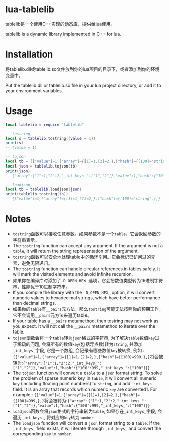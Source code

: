 # lua-tablelib

tablelib是一个使用C++实现的动态库，提供给lua使用。

tablelib is a dynamic library implemented in C++ for lua.

# Installation

将tablelib.dll或tablelib.so文件放到你的lua项目的目录下，或者添加到你的环境变量中。

Put the tablelib.dll or tablelib.so file in your lua project directory, or add it to your environment variables.

# Usage
```lua
local tablelib = require "tablelib"

-- tostring
local s = tablelib.tostring({value = 1})
print(s)
-- {value = 1}

-- tojson
local tb = {["value"]=1,["array"]={[1]=1,[2]=2,},["hash"]={[100]="string",},}
local json = tablelib.tojson(tb)
print(json)
-- {"array":{"1":1,"2":2,"_int_keys_":["1","2"]},"value":1,"hash":{"100":"string","_int_keys_":["100"]}}

-- loadjson
local tb = tablelib.loadjson(json)
print(tablelib.tostring(tb))
-- {["value"]=1,["array"]={[1]=1,[2]=2,},["hash"]={[100]="string",},}
```

# Notes
- `tostring`函数可以接收任意参数。如果参数不是一个`table`，它会返回参数的字符串表示。
- The `tostring` function can accept any argument. If the argument is not a `table`, it will return the string representation of the argument.
- `tostring`函数可以安全地处理table中的循环引用。它会标记已访问过的元素，避免无限递归。
- The `tostring` function can handle circular references in tables safely. It will mark the visited elements and avoid infinite recursion.
- 如果你在编译库时添加了`-D_OPEN_HEX_`选项，它会把数值类型转为16进制字符串，性能优于10进制字符串。
- If you compile the library with the `-D_OPEN_HEX_` option, it will convert numeric values to hexadecimal strings, which have better performance than decimal strings.
- 如果你的`table`有`__pairs`元方法，那么`tostring`可能无法按照你的预期工作，它不会调用`__pairs`元方法来遍历table。
- If your table has a `__pairs` metamethod, then tostring may not work as you expect. It will not call the `__pairs` metamethod to iterate over the table.
- `tojson`函数会将一个`table`转为`json`格式的字符串, 为了解决`table`数值`key`过于稀疏的问题, 会将所有的数值`key`(包括浮点数)转为`string`, 并添加`_int_keys_`字段, 它是一个数组, 会记录有哪些数值`key`被转换, 例如 : `{["value"]=1,["array"]={[1]=1,[2]=2,},["hash"]={[100]=999,},}`将会被转为:`{"array":{"1":1,"2":2,"_int_keys_":["1","2"]},"value":1,"hash":{"100":999,"_int_keys_":["100"]}}`
- The `tojson` function will convert a `table` to a `json` format string. To solve the problem of sparse numeric key in `table`, it will convert all numeric `key` (including floating point numbers) to `string`, and add `_int_keys_` field. It is an array that records which numeric `key` are converted1. For example : `{["value"]=1,["array"]={[1]=1,[2]=2,},["hash"]={[100]=999,},}`将会被转为:`{"array":{"1":1,"2":2,"_int_keys_":["1","2"]},"value":1,"hash":{"100":999,"_int_keys_":["100"]}}`
- `loadjson`函数会将`json`格式的字符串转为`table`, 如果存在`_int_keys_`字段, 会遍历`_int_keys_`, 将对应的`key`转为`number`
- The `loadjson` function will convert a `json` format string to a `table`. If the `_int_keys_` field exists, it will iterate through `_int_keys_` and convert the corresponding `key` to `number`.
